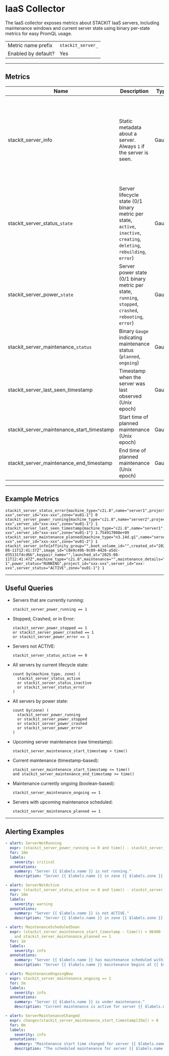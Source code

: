 # IaaS Collector

The IaaS collector exposes metrics about STACKIT IaaS servers, including maintenance windows and current server state using binary per-state metrics for easy PromQL usage.

|                     |                   |
|---------------------|-------------------|
| Metric name prefix  | `stackit_server_` |
| Enabled by default? | Yes               |

---

## Metrics

| Name                                       | Description                                                                                                               | Type  | Labels                                                                                                                                                                                                                                              |
|--------------------------------------------|---------------------------------------------------------------------------------------------------------------------------|-------|-----------------------------------------------------------------------------------------------------------------------------------------------------------------------------------------------------------------------------------------------------|
| stackit_server_info                        | Static metadata about a server. Always `1` if the server is seen.                                                         | Gauge | `project_id`, `server_id`, `name`, `zone`, `machine_type`, `power_status`, `server_status`, `maintenance_status`, `image_id`, `keypair_name`, `boot_volume_id`, `affinity_group`, `maintenance`, `maintenance_details`, `created_at`, `launched_at` |
| stackit_server_status_`state`              | Server lifecycle state (0/1 binary metric per state, `active`, `inactive`, `creating`, `deleting`, `rebuilding`, `error`) | Gauge | `project_id`, `server_id`, `name`, `zone`, `machine_type`                                                                                                                                                                                           |
| stackit_server_power_`state`               | Server power state (0/1 binary metric per state, `running`, `stopped`, `crashed`, `rebooting`, `error`)                   | Gauge | `project_id`, `server_id`, `name`, `zone`, `machine_type`                                                                                                                                                                                           |
| stackit_server_maintenance_`status`        | Binary `Gauge` indicating maintenance status (`planned`, `ongoing`)                                                       | Gauge | `project_id`, `server_id`, `name`, `zone`, `machine_type`                                                                                                                                                                                           |
| stackit_server_last_seen_timestamp         | Timestamp when the server was last observed (Unix epoch)                                                                  | Gauge | `project_id`, `server_id`, `name`, `zone`, `machine_type`                                                                                                                                                                                           |
| stackit_server_maintenance_start_timestamp | Start time of planned maintenance (Unix epoch)                                                                            | Gauge | `project_id`, `server_id`, `name`, `zone`, `machine_type`                                                                                                                                                                                           |
| stackit_server_maintenance_end_timestamp   | End time of planned maintenance (Unix epoch)                                                                              | Gauge | `project_id`, `server_id`, `name`, `zone`, `machine_type`                                                                                                                                                                                           |

---

## Example Metrics

```promql
stackit_server_status_error{machine_type="c2i.8",name="server1",project_id="xxx-xxx",server_id="xxx-xxx",zone="eu01-1"} 0
stackit_server_power_running{machine_type="c2i.8",name="server2",project_id="xxx-xxx",server_id="xxx-xxx",zone="eu01-1"} 1
stackit_server_last_seen_timestamp{machine_type="c2i.8",name="server1",project_id="xxx-xxx",server_id="xxx-xxx",zone="eu01-1"} 1.754917008e+09
stackit_server_maintenance_planned{machine_type="n3.14d.g1",name="server3",project_id="xxx-xxx",server_id="xxx-xxx",zone="eu01-2"} 1
stackit_server_info{affinity_group="",boot_volume_id="",created_at="2025-08-11T12:41:37Z",image_id="c8e9c49b-9c09-4426-a5dc-d35131f4cd6b",keypair_name="",launched_at="2025-08-11T12:41:47Z",machine_type="c2i.8",maintenance="",maintenance_details="",maintenance_status="",name="server-1",power_status="RUNNING",project_id="xxx-xxx",server_id="xxx-xxx",server_status="ACTIVE",zone="eu01-1"} 1
```

---

## Useful Queries

- Servers that are currently running:
  ```promql
  stackit_server_power_running == 1
  ```

- Stopped, Crashed, or in Error:
  ```promql
  stackit_server_power_stopped == 1
  or stackit_server_power_crashed == 1
  or stackit_server_power_error == 1
  ```

- Servers not ACTIVE:
  ```promql
  stackit_server_status_active == 0
  ```

- All servers by current lifecycle state:
  ```promql
  count by(machine_type, zone) (
    stackit_server_status_active
    or stackit_server_status_inactive
    or stackit_server_status_error
  )
  ```

- All servers by power state:
  ```promql
  count by(zone) (
    stackit_server_power_running
    or stackit_server_power_stopped
    or stackit_server_power_crashed
    or stackit_server_power_error
  )
  ```

- Upcoming server maintenance (raw timestamp):
  ```promql
  stackit_server_maintenance_start_timestamp > time()
  ```

- Current maintenance (timestamp-based):
  ```promql
  stackit_server_maintenance_start_timestamp <= time()
  and stackit_server_maintenance_end_timestamp >= time()
  ```

- Maintenance currently ongoing (boolean-based):
  ```promql
  stackit_server_maintenance_ongoing == 1
  ```

- Servers with upcoming maintenance scheduled:
  ```promql
  stackit_server_maintenance_planned == 1
  ```

---

## Alerting Examples

```yaml
- alert: ServerNotRunning
  expr: (stackit_server_power_running == 0 and time() - stackit_server_last_seen_timestamp < 600)
  for: 10m
  labels:
    severity: critical
  annotations:
    summary: "Server {{ $labels.name }} is not running."
    description: "Server {{ $labels.name }} in zone {{ $labels.zone }} has not been in the RUNNING state for more than 10 minutes."

- alert: ServerNotActive
  expr: (stackit_server_status_active == 0 and time() - stackit_server_last_seen_timestamp < 600)
  for: 10m
  labels:
    severity: warning
  annotations:
    summary: "Server {{ $labels.name }} is not ACTIVE."
    description: "Server {{ $labels.name }} in zone {{ $labels.zone }} is not in ACTIVE lifecycle state."

- alert: MaintenanceScheduledSoon
  expr: (stackit_server_maintenance_start_timestamp - time()) < 86400
    and stackit_server_maintenance_planned == 1
  for: 1m
  labels:
    severity: info
  annotations:
    summary: "Server {{ $labels.name }} has maintenance scheduled within 24h."
    description: "Server {{ $labels.name }} maintenance begins at {{ $value | humanizeTimestamp }}."

- alert: MaintenanceOngoingNow
  expr: stackit_server_maintenance_ongoing == 1
  for: 5m
  labels:
    severity: info
  annotations:
    summary: "Server {{ $labels.name }} is under maintenance."
    description: "Current maintenance is active for server {{ $labels.name }} in zone {{ $labels.zone }}."

- alert: ServerMaintenanceChanged
  expr: changes(stackit_server_maintenance_start_timestamp[15m]) > 0
  for: 0m
  labels:
    severity: info
  annotations:
    summary: "Maintenance start time changed for server {{ $labels.name }}."
    description: "The scheduled maintenance for server {{ $labels.name }} in {{ $labels.zone }} has changed."
```